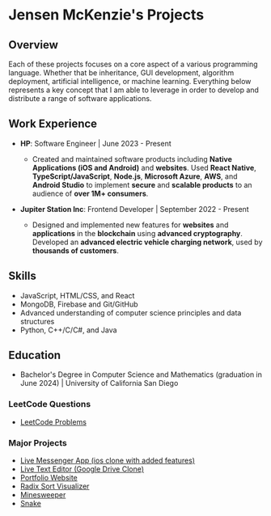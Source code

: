 # Jensen McKenzie's Projects
## Overview
Each of these projects focuses on a core aspect of a various programming language.
Whether that be inheritance, GUI development, algorithm deployment, artificial intelligence, or machine learning. Everything below represents a key concept that I am able to leverage in order to develop and distribute a range of software applications.

## Work Experience
- **HP**: Software Engineer | June 2023 - Present
  - Created and maintained software products including **Native Applications (iOS and Android)** and **websites**. Used **React Native**, **TypeScript/JavaScript**, **Node.js**, **Microsoft Azure**, **AWS**, and **Android Studio** to implement **secure** and **scalable products** to an audience of **over 1M+ consumers**.
 
    
- **Jupiter Station Inc**: Frontend Developer | September 2022 - Present
  - Designed and implemented new features for **websites** and **applications** in the **blockchain** using **advanced cryptography**. Developed an **advanced electric vehicle charging network**, used by **thousands of customers**.

## Skills
- JavaScript, HTML/CSS, and React
- MongoDB, Firebase and Git/GitHub
- Advanced understanding of computer science principles and data structures
- Python, C++/C/C#, and Java

## Education
- Bachelor's Degree in Computer Science and Mathematics (graduation in June 2024) | University of California San Diego

### LeetCode Questions
- [LeetCode Problems](https://github.com/JensenMcKenzie/leetcode)

### Major Projects
- [Live Messenger App (ios clone with added features)](https://jensenmckenzie.github.io/messenger)
- [Live Text Editor (Google Drive Clone)](https://github.com/JensenMcKenzie/LiveTextEditor)
- [Portfolio Website](https://jensenmckenzie.github.io)
- [Radix Sort Visualizer](https://github.com/JensenMcKenzie/RadixSort)
- [Minesweeper](https://github.com/JensenMcKenzie/minesweeper)
- [Snake](https://github.com/JensenMcKenzie/snake)

